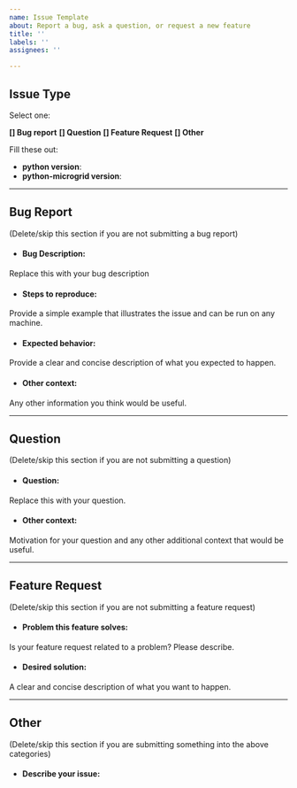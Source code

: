 ```yaml
---
name: Issue Template
about: Report a bug, ask a question, or request a new feature
title: ''
labels: ''
assignees: ''

---
```


## Issue Type

Select one:

**[] Bug report**
**[] Question**
**[] Feature Request**
**[] Other**

Fill these out:

* **python version**:
* **python-microgrid version**:

---

## Bug Report

(Delete/skip this section if you are not submitting a bug report)

* #### Bug Description:

Replace this with your bug description

* #### Steps to reproduce:

Provide a simple example that illustrates the issue and can be run on any machine.

* #### Expected behavior:

Provide a clear and concise description of what you expected to happen.

* #### Other context:

Any other information you think would be useful.

---

## Question

(Delete/skip this section if you are not submitting a question)

* #### Question:

Replace this with your question.

* #### Other context:

Motivation for your question and any other additional context that would be useful.

---

## Feature Request

(Delete/skip this section if you are not submitting a feature request)

* #### Problem this feature solves:

Is your feature request related to a problem? Please describe.

* #### Desired solution:
A clear and concise description of what you want to happen.

---

## Other

(Delete/skip this section if you are submitting something into the above categories)

* #### Describe your issue:

